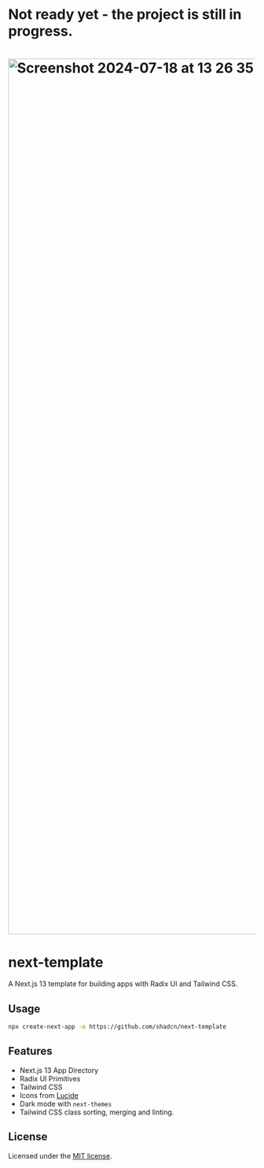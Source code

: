 <h1>Not ready yet - the project is still in progress.<h1/>







<img width="1780" alt="Screenshot 2024-07-18 at 13 26 35" src="https://github.com/user-attachments/assets/1da740ab-f896-451c-86af-3278630806a5">

# next-template

A Next.js 13 template for building apps with Radix UI and Tailwind CSS.

## Usage

```bash
npx create-next-app -e https://github.com/shadcn/next-template
```

## Features

- Next.js 13 App Directory
- Radix UI Primitives
- Tailwind CSS
- Icons from [Lucide](https://lucide.dev)
- Dark mode with `next-themes`
- Tailwind CSS class sorting, merging and linting.

## License

Licensed under the [MIT license](https://github.com/shadcn/ui/blob/main/LICENSE.md).
